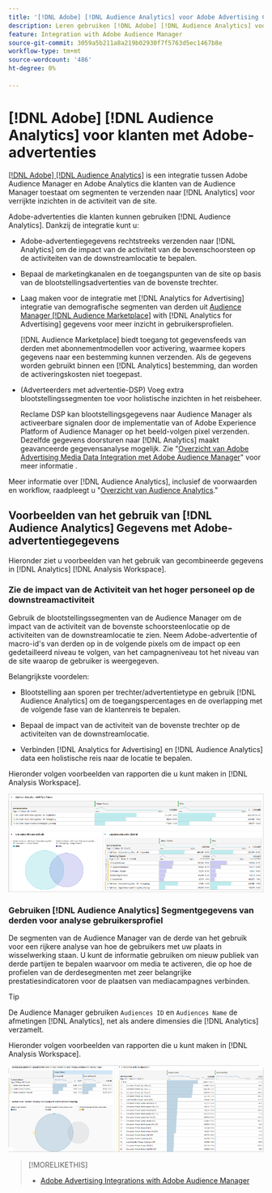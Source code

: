 ```yaml
---
title: '[!DNL Adobe] [!DNL Audience Analytics] voor Adobe Advertising Customers'
description: Leren gebruiken [!DNL Adobe] [!DNL Audience Analytics] voor reclamedoeleinden
feature: Integration with Adobe Audience Manager
source-git-commit: 3059a5b211a8a219b02930f7f5763d5ec1467b8e
workflow-type: tm+mt
source-wordcount: '486'
ht-degree: 0%

---
```


# [!DNL Adobe] [!DNL Audience Analytics] voor klanten met Adobe-advertenties

[[!DNL Adobe] [!DNL Audience Analytics]](https://experienceleague.adobe.com/docs/analytics/integration/audience-analytics/mc-audiences-aam.html) is een integratie tussen Adobe Audience Manager en Adobe Analytics die klanten van de Audience Manager toestaat om segmenten te verzenden naar [!DNL Analytics] voor verrijkte inzichten in de activiteit van de site.

Adobe-advertenties die klanten kunnen gebruiken [!DNL Audience Analytics]. Dankzij de integratie kunt u:

* Adobe-advertentiegegevens rechtstreeks verzenden naar [!DNL Analytics] om de impact van de activiteit van de bovenschoorsteen op de activiteiten van de downstreamlocatie te bepalen.

* Bepaal de marketingkanalen en de toegangspunten van de site op basis van de blootstellingsadvertenties van de bovenste trechter.

* Laag maken voor de integratie met [!DNL Analytics for Advertising] integratie van demografische segmenten van derden uit [Audience Manager [!DNL Audience Marketplace]](https://experienceleague.adobe.com/docs/audience-manager/user-guide/features/audience-marketplace/audience-marketplace.html) with [!DNL Analytics for Advertising] gegevens voor meer inzicht in gebruikersprofielen.

   [!DNL Audience Marketplace] biedt toegang tot gegevensfeeds van derden met abonnementmodellen voor activering, waarmee kopers gegevens naar een bestemming kunnen verzenden. Als de gegevens worden gebruikt binnen een [!DNL Analytics] bestemming, dan worden de activeringskosten niet toegepast.

* (Adverteerders met advertentie-DSP) Voeg extra blootstellingssegmenten toe voor holistische inzichten in het reisbeheer.

   Reclame DSP kan blootstellingsgegevens naar Audience Manager als activeerbare signalen door de implementatie van of Adobe Experience Platform of Audience Manager op het beeld-volgen pixel verzenden. Dezelfde gegevens doorsturen naar [!DNL Analytics] maakt geavanceerde gegevensanalyse mogelijk. Zie &quot;[Overzicht van Adobe Advertising Media Data Integration met Adobe Audience Manager](/help/integrations/audience-manager/media-data-integration/overview.md)&quot; voor meer informatie .

Meer informatie over [!DNL Audience Analytics], inclusief de voorwaarden en workflow, raadpleegt u &quot;[Overzicht van Audience Analytics](https://experienceleague.adobe.com/docs/analytics/integration/audience-analytics/mc-audiences-aam.html).&quot;

## Voorbeelden van het gebruik van [!DNL Audience Analytics] Gegevens met Adobe-advertentiegegevens

Hieronder ziet u voorbeelden van het gebruik van gecombineerde gegevens in [!DNL Analytics] [!DNL Analysis Workspace].

### Zie de impact van de Activiteit van het hoger personeel op de downstreamactiviteit

Gebruik de blootstellingssegmenten van de Audience Manager om de impact van de activiteit van de bovenste schoorsteenlocatie op de activiteiten van de downstreamlocatie te zien. Neem Adobe-advertentie of macro-id&#39;s van derden op in de volgende pixels om de impact op een gedetailleerd niveau te volgen, van het campagneniveau tot het niveau van de site waarop de gebruiker is weergegeven.

Belangrijkste voordelen:

* Blootstelling aan sporen per trechter/advertentietype en gebruik [!DNL Audience Analytics] om de toegangspercentages en de overlapping met de volgende fase van de klantenreis te bepalen.

* Bepaal de impact van de activiteit van de bovenste trechter op de activiteiten van de downstreamlocatie.

* Verbinden [!DNL Analytics for Advertising]<!-- which doesn't include the last exposure event --> en [!DNL Audience Analytics] data <!-- (which includes the user's last exposure event) --> een holistische reis naar de locatie te bepalen.

Hieronder volgen voorbeelden van rapporten die u kunt maken in [!DNL Analysis Workspace].

![Zie de impact van de activiteit van de bovenste schoorsteen op de downstreamactiviteit](/help/integrations/assets/audience-analytics-upper-funnel-exposure.png)

### Gebruiken [!DNL Audience Analytics] Segmentgegevens van derden voor analyse gebruikersprofiel

De segmenten van de Audience Manager van de derde van het gebruik voor een rijkere analyse van hoe de gebruikers met uw plaats in wisselwerking staan. U kunt de informatie gebruiken om nieuw publiek van derde partijen te bepalen waarvoor om media te activeren, die op hoe de profielen van de derdesegmenten met zeer belangrijke prestatiesindicatoren voor de plaatsen van mediacampagnes verbinden.

>[!TIP]
> De Audience Manager gebruiken `Audiences ID` en `Audiences Name` de afmetingen [!DNL Analytics], net als andere dimensies die [!DNL Analytics] verzamelt.

Hieronder volgen voorbeelden van rapporten die u kunt maken in [!DNL Analysis Workspace].

![Het gebruiken van derdesegmenten om de analyse van het gebruikersprofiel te verrijken](/help/integrations/assets/audience-analytics-third-party-report.png)

>[!MORELIKETHIS]
>
>* [Adobe Advertising Integrations with Adobe Audience Manager](/help/integrations/audience-manager/overview.md)

